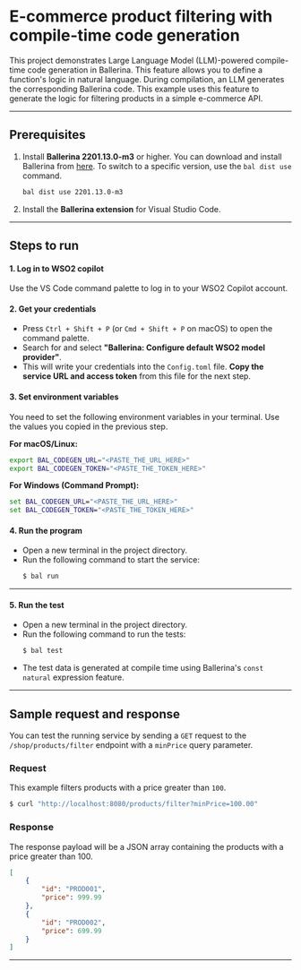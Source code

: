 # E-commerce product filtering with compile-time code generation

This project demonstrates Large Language Model (LLM)-powered compile-time code generation in Ballerina. This feature allows you to define a function's logic in natural language. During compilation, an LLM generates the corresponding Ballerina code. This example uses this feature to generate the logic for filtering products in a simple e-commerce API.

-----

## Prerequisites

1.  Install **Ballerina 2201.13.0-m3** or higher.
    You can download and install Ballerina from [here](https://ballerina.io/downloads/). To switch to a specific version, use the `bal dist use` command.

    ```bash
    bal dist use 2201.13.0-m3
    ```

2.  Install the **Ballerina extension** for Visual Studio Code.

-----

## Steps to run

#### 1\. Log in to WSO2 copilot

Use the VS Code command palette to log in to your WSO2 Copilot account.

#### 2\. Get your credentials

  - Press `Ctrl + Shift + P` (or `Cmd + Shift + P` on macOS) to open the command palette.
  - Search for and select **"Ballerina: Configure default WSO2 model provider"**.
  - This will write your credentials into the `Config.toml` file. **Copy the service URL and access token** from this file for the next step.

#### 3\. Set environment variables

You need to set the following environment variables in your terminal. Use the values you copied in the previous step.

**For macOS/Linux:**

```bash
export BAL_CODEGEN_URL="<PASTE_THE_URL_HERE>"
export BAL_CODEGEN_TOKEN="<PASTE_THE_TOKEN_HERE>"
```

**For Windows (Command Prompt):**

```cmd
set BAL_CODEGEN_URL="<PASTE_THE_URL_HERE>"
set BAL_CODEGEN_TOKEN="<PASTE_THE_TOKEN_HERE>"
```

#### 4\. Run the program

  - Open a new terminal in the project directory.
  - Run the following command to start the service:
    ```bash
    $ bal run
    ```
-----

#### 5\. Run the test

  - Open a new terminal in the project directory.
  - Run the following command to run the tests:
    ```bash
    $ bal test
    ```
  - The test data is generated at compile time using Ballerina's `const natural` expression feature.
-----

## Sample request and response

You can test the running service by sending a `GET` request to the `/shop/products/filter` endpoint with a `minPrice` query parameter.

### Request

This example filters products with a price greater than `100`.

```bash
$ curl "http://localhost:8080/products/filter?minPrice=100.00"
```

### Response

The response payload will be a JSON array containing the products with a price greater than 100.

```json
[
    {
        "id": "PROD001",
        "price": 999.99
    },
    {
        "id": "PROD002",
        "price": 699.99
    }
]
```
-----
